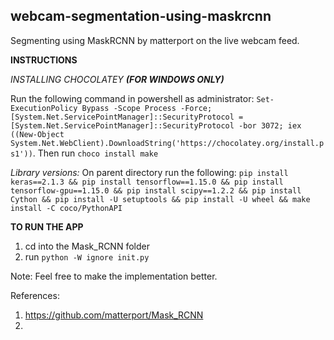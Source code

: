 ## webcam-segmentation-using-maskrcnn
Segmenting using MaskRCNN by matterport on the live webcam feed.

**INSTRUCTIONS**

*INSTALLING CHOCOLATEY **(FOR WINDOWS ONLY)***

Run the following command in powershell as administrator: `Set-ExecutionPolicy Bypass -Scope Process -Force; [System.Net.ServicePointManager]::SecurityProtocol = [System.Net.ServicePointManager]::SecurityProtocol -bor 3072; iex ((New-Object System.Net.WebClient).DownloadString('https://chocolatey.org/install.ps1'))`.
Then run `choco install make`

*Library versions:*
On parent directory run the following: 
`pip install keras==2.1.3 &&
pip install tensorflow==1.15.0 &&
pip install tensorflow-gpu==1.15.0 &&
pip install scipy==1.2.2 &&
pip install Cython &&
pip install -U setuptools &&
pip install -U wheel &&
make install -C coco/PythonAPI`


**TO RUN THE APP**
1. cd into the Mask_RCNN folder
2. run `python -W ignore init.py`




Note: Feel free to make the implementation better.

References:
1. https://github.com/matterport/Mask_RCNN
2. 
